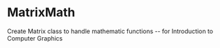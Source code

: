 # MatrixMath
Create Matrix class to handle mathematic functions -- for Introduction to Computer Graphics
